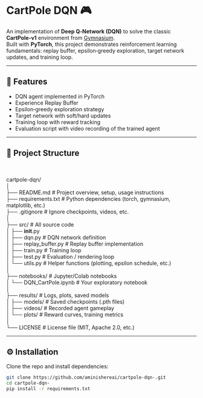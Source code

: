 # CartPole DQN 🎮

An implementation of **Deep Q‑Network (DQN)** to solve the classic **CartPole‑v1** environment from [Gymnasium](https://gymnasium.farama.org/).  
Built with **PyTorch**, this project demonstrates reinforcement learning fundamentals: replay buffer, epsilon‑greedy exploration, target network updates, and training loop.

---

## 🚀 Features
- DQN agent implemented in PyTorch
- Experience Replay Buffer
- Epsilon‑greedy exploration strategy
- Target network with soft/hard updates
- Training loop with reward tracking
- Evaluation script with video recording of the trained agent

---

## 📂 Project Structure

<br>

cartpole-dqn/
<br>
│
<br>
├── README.md # Project overview, setup, usage instructions
<br>
├── requirements.txt         # Python dependencies (torch, gymnasium, matplotlib, etc.)<br>
├── .gitignore               # Ignore checkpoints, videos, etc.<br>
│<br>
├── src/                     # All source code<br>
│   ├── __init__.py<br>
│   ├── dqn.py               # DQN network definition<br>
│   ├── replay_buffer.py     # Replay buffer implementation<br>
│   ├── train.py             # Training loop<br>
│   ├── test.py              # Evaluation / rendering loop<br>
│   └── utils.py             # Helper functions (plotting, epsilon schedule, etc.)<br>
│<br>
├── notebooks/               # Jupyter/Colab notebooks<br>
│   └── DQN_CartPole.ipynb   # Your exploratory notebook<br>
│<br>
├── results/                 # Logs, plots, saved models<br>
│   ├── models/              # Saved checkpoints (.pth files)<br>
│   ├── videos/              # Recorded agent gameplay<br>
│   └── plots/               # Reward curves, training metrics<br>
│<br>
└── LICENSE                  # License file (MIT, Apache 2.0, etc.)<br>

---

## ⚙️ Installation
Clone the repo and install dependencies:

```bash
git clone https://github.com/aminishereai/cartpole-dqn-.git
cd cartpole-dqn-
pip install -r requirements.txt

